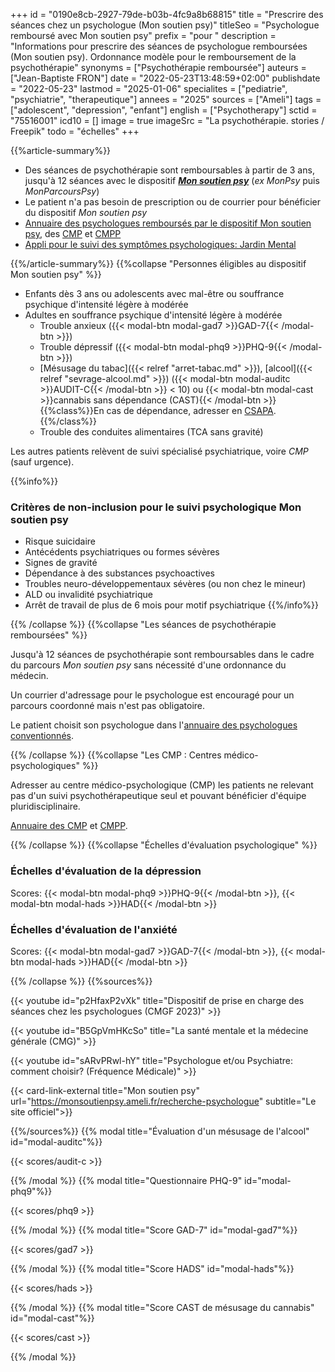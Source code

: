 +++
id = "0190e8cb-2927-79de-b03b-4fc9a8b68815"
title = "Prescrire des séances chez un psychologue (Mon soutien psy)"
titleSeo = "Psychologue remboursé avec Mon soutien psy"
prefix = "pour "
description = "Informations pour prescrire des séances de psychologue remboursées (Mon soutien psy). Ordonnance modèle pour le remboursement de la psychothérapie"
synonyms = ["Psychothérapie remboursée"]
auteurs = ["Jean-Baptiste FRON"]
date = "2022-05-23T13:48:59+02:00"
publishdate = "2022-05-23"
lastmod = "2025-01-06"
specialites = ["pediatrie", "psychiatrie", "therapeutique"]
annees = "2025"
sources = ["Ameli"]
tags = ["adolescent", "depression", "enfant"]
english = ["Psychotherapy"]
sctid = "75516001"
icd10 = []
image = true
imageSrc = "La psychothérapie. stories / Freepik"
todo = "échelles"
+++

{{%article-summary%}}

- Des séances de psychothérapie sont remboursables à partir de 3 ans, jusqu'à 12 séances avec le dispositif ***[Mon soutien psy](https://www.ameli.fr/medecin/exercice-liberal/prise-charge-situation-type-soin/accompagnement-psychologue-conventionne-mon-soutien-psy)*** (*ex MonPsy* puis *MonParcoursPsy*)
- Le patient n'a pas besoin de prescription ou de courrier pour bénéficier du dispositif *Mon soutien psy*
- [Annuaire des psychologues remboursés par le dispositif Mon soutien psy](https://monsoutienpsy.ameli.fr/recherche-psychologue), des [CMP](https://www.santeenfrance.fr/annuaire/13-centres-medico-psychologiques-cmp-cattp) et [CMPP](https://annuaire.action-sociale.org/etablissements/jeunes-handicapes/centre-medico-psycho-pedagogique--c-m-p-p---189.html)
- [Appli pour le suivi des symptômes psychologiques: Jardin Mental](https://jardinmental.fabrique.social.gouv.fr/pro)

{{%/article-summary%}}
{{%collapse "Personnes éligibles au dispositif Mon soutien psy" %}}

- Enfants dès 3 ans ou adolescents avec mal-être ou souffrance psychique d'intensité légère à modérée
- Adultes en souffrance psychique d'intensité légère à modérée
  - Trouble anxieux ({{< modal-btn modal-gad7 >}}GAD-7{{< /modal-btn >}})
  - Trouble dépressif ({{< modal-btn modal-phq9 >}}PHQ-9{{< /modal-btn >}})
  - [Mésusage du tabac]({{< relref "arret-tabac.md" >}}), [alcool]({{< relref "sevrage-alcool.md" >}}) ({{< modal-btn modal-auditc >}}AUDIT-C{{< /modal-btn >}} < 10) ou {{< modal-btn modal-cast >}}cannabis sans dépendance (CAST){{< /modal-btn >}}  
    {{%class%}}En cas de dépendance, adresser en [CSAPA](https://annuaire.action-sociale.org/etablissements/readaptation-sociale/centre-de-soins-accompagnement-prevention-addictologie-197.html).{{%/class%}}
  - Trouble des conduites alimentaires (TCA sans gravité)

Les autres patients relèvent de suivi spécialisé psychiatrique, voire *CMP* (sauf urgence).

{{%info%}}

### Critères de non-inclusion pour le suivi psychologique Mon soutien psy

- Risque suicidaire
- Antécédents psychiatriques ou formes sévères
- Signes de gravité
- Dépendance à des substances psychoactives
- Troubles neuro-développementaux sévères (ou non chez le mineur)
- ALD ou invalidité psychiatrique
- Arrêt de travail de plus de 6 mois pour motif psychiatrique
{{%/info%}}

{{% /collapse %}}
{{%collapse "Les séances de psychothérapie remboursées" %}}

Jusqu'à 12 séances de psychothérapie sont remboursables dans le cadre du parcours *Mon soutien psy* sans nécessité d'une ordonnance du médecin.

Un courrier d'adressage pour le psychologue est encouragé pour un parcours coordonné mais n'est pas obligatoire.

Le patient choisit son psychologue dans l'[annuaire des psychologues conventionnés](https://monsoutienpsy.ameli.fr/recherche-psychologue).

{{% /collapse %}}
{{%collapse "Les CMP : Centres médico-psychologiques" %}}

Adresser au centre médico-psychologique (CMP) les patients ne relevant pas d'un suivi psychothérapeutique seul et pouvant bénéficier d'équipe pluridisciplinaire.

[Annuaire des CMP](https://www.santeenfrance.fr/annuaire/13-centres-medico-psychologiques-cmp-cattp) et [CMPP](https://annuaire.action-sociale.org/etablissements/jeunes-handicapes/centre-medico-psycho-pedagogique--c-m-p-p---189.html).

{{% /collapse %}}
{{%collapse "Échelles d'évaluation psychologique" %}}

### Échelles d'évaluation de la dépression

Scores: {{< modal-btn modal-phq9 >}}PHQ-9{{< /modal-btn >}}, {{< modal-btn modal-hads >}}HAD{{< /modal-btn >}}

### Échelles d'évaluation de l'anxiété

Scores: {{< modal-btn modal-gad7 >}}GAD-7{{< /modal-btn >}}, {{< modal-btn modal-hads >}}HAD{{< /modal-btn >}}

{{% /collapse %}}
{{%sources%}}

{{< youtube id="p2HfaxP2vXk" title="Dispositif de prise en charge des séances chez les psychologues (CMGF 2023)" >}}

{{< youtube id="B5GpVmHKcSo" title="La santé mentale et la médecine générale (CMG)" >}}

{{< youtube id="sARvPRwl-hY" title="Psychologue et/ou Psychiatre: comment choisir? (Fréquence Médicale)" >}}

{{< card-link-external title="Mon soutien psy" url="https://monsoutienpsy.ameli.fr/recherche-psychologue" subtitle="Le site officiel">}}

{{%/sources%}}
{{% modal title="Évaluation d'un mésusage de l'alcool" id="modal-auditc"%}}

{{< scores/audit-c >}}

{{% /modal %}}
{{% modal title="Questionnaire PHQ-9" id="modal-phq9"%}}

{{< scores/phq9 >}}

{{% /modal %}}
{{% modal title="Score GAD-7" id="modal-gad7"%}}

{{< scores/gad7 >}}

{{% /modal %}}
{{% modal title="Score HADS" id="modal-hads"%}}

{{< scores/hads >}}

{{% /modal %}}
{{% modal title="Score CAST de mésusage du cannabis" id="modal-cast"%}}

{{< scores/cast >}}

{{% /modal %}}
